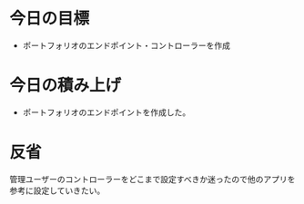 # 今日の目標

- ポートフォリオのエンドポイント・コントローラーを作成

# 今日の積み上げ

- ポートフォリオのエンドポイントを作成した。

# 反省

管理ユーザーのコントローラーをどこまで設定すべきか迷ったので他のアプリを参考に設定していきたい。